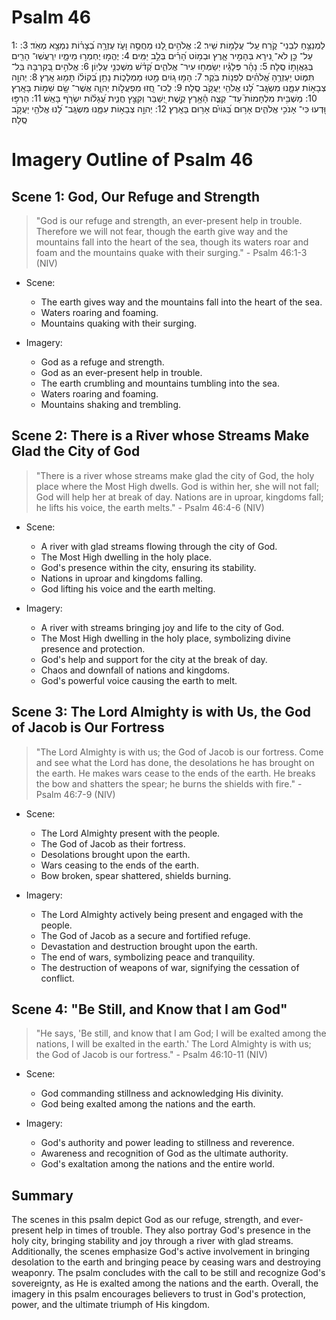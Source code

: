 # Psalm 46
1: לַמְנַצֵּ֥חַ לִבְנֵי־ קֹ֑רַח עַֽל־ עֲלָמ֥וֹת שִֽׁיר׃
2: אֱלֹהִ֣ים לָ֭נוּ מַחֲסֶ֣ה וָעֹ֑ז עֶזְרָ֥ה בְ֝צָר֗וֹת נִמְצָ֥א מְאֹֽד׃
3: עַל־ כֵּ֣ן לֹא־ נִ֭ירָא בְּהָמִ֣יר אָ֑רֶץ וּבְמ֥וֹט הָ֝רִ֗ים בְּלֵ֣ב יַמִּֽים׃
4: יֶהֱמ֣וּ יֶחְמְר֣וּ מֵימָ֑יו יִֽרְעֲשֽׁוּ־ הָרִ֖ים בְּגַאֲוָת֣וֹ סֶֽלָה׃
5: נָהָ֗ר פְּלָגָ֗יו יְשַׂמְּח֥וּ עִיר־ אֱלֹהִ֑ים קְ֝דֹ֗שׁ מִשְׁכְּנֵ֥י עֶלְיֽוֹן׃
6: אֱלֹהִ֣ים בְּ֭קִרְבָּהּ בַּל־ תִּמּ֑וֹט יַעְזְרֶ֥הָ אֱ֝לֹהִ֗ים לִפְנ֥וֹת בֹּֽקֶר׃
7: הָמ֣וּ ג֭וֹיִם מָ֣טוּ מַמְלָכ֑וֹת נָתַ֥ן בְּ֝קוֹל֗וֹ תָּמ֥וּג אָֽרֶץ׃
8: יְהוָ֣ה צְבָא֣וֹת עִמָּ֑נוּ מִשְׂגָּֽב־ לָ֝נוּ אֱלֹהֵ֖י יַעֲקֹ֣ב סֶֽלָה׃
9: לְֽכוּ־ חֲ֭זוּ מִפְעֲל֣וֹת יְהוָ֑ה אֲשֶׁר־ שָׂ֖ם שַׁמּ֣וֹת בָּאָֽרֶץ׃
10: מַשְׁבִּ֥ית מִלְחָמוֹת֮ עַד־ קְצֵ֪ה הָ֫אָ֥רֶץ קֶ֣שֶׁת יְ֭שַׁבֵּר וְקִצֵּ֣ץ חֲנִ֑ית עֲ֝גָל֗וֹת יִשְׂרֹ֥ף בָּאֵֽשׁ׃
11: הַרְפּ֣וּ וּ֭דְעוּ כִּי־ אָנֹכִ֣י אֱלֹהִ֑ים אָר֥וּם בַּ֝גּוֹיִ֗ם אָר֥וּם בָּאָֽרֶץ׃
12: יְהוָ֣ה צְבָא֣וֹת עִמָּ֑נוּ מִשְׂגָּֽב־ לָ֝נוּ אֱלֹהֵ֖י יַעֲקֹ֣ב סֶֽלָה׃

# Imagery Outline of Psalm 46

## Scene 1: God, Our Refuge and Strength

> "God is our refuge and strength, an ever-present help in trouble. Therefore we will not fear, though the earth give way and the mountains fall into the heart of the sea, though its waters roar and foam and the mountains quake with their surging." - Psalm 46:1-3 (NIV)

- Scene:
  - The earth gives way and the mountains fall into the heart of the sea.
  - Waters roaring and foaming.
  - Mountains quaking with their surging.

- Imagery:
  - God as a refuge and strength.
  - God as an ever-present help in trouble.
  - The earth crumbling and mountains tumbling into the sea.
  - Waters roaring and foaming.
  - Mountains shaking and trembling.

## Scene 2: There is a River whose Streams Make Glad the City of God

> "There is a river whose streams make glad the city of God, the holy place where the Most High dwells. God is within her, she will not fall; God will help her at break of day. Nations are in uproar, kingdoms fall; he lifts his voice, the earth melts." - Psalm 46:4-6 (NIV)

- Scene:
  - A river with glad streams flowing through the city of God.
  - The Most High dwelling in the holy place.
  - God's presence within the city, ensuring its stability.
  - Nations in uproar and kingdoms falling.
  - God lifting his voice and the earth melting.

- Imagery:
  - A river with streams bringing joy and life to the city of God.
  - The Most High dwelling in the holy place, symbolizing divine presence and protection.
  - God's help and support for the city at the break of day.
  - Chaos and downfall of nations and kingdoms.
  - God's powerful voice causing the earth to melt.

## Scene 3: The Lord Almighty is with Us, the God of Jacob is Our Fortress

> "The Lord Almighty is with us; the God of Jacob is our fortress. Come and see what the Lord has done, the desolations he has brought on the earth. He makes wars cease to the ends of the earth. He breaks the bow and shatters the spear; he burns the shields with fire." - Psalm 46:7-9 (NIV)

- Scene:
  - The Lord Almighty present with the people.
  - The God of Jacob as their fortress.
  - Desolations brought upon the earth.
  - Wars ceasing to the ends of the earth.
  - Bow broken, spear shattered, shields burning.

- Imagery:
  - The Lord Almighty actively being present and engaged with the people.
  - The God of Jacob as a secure and fortified refuge.
  - Devastation and destruction brought upon the earth.
  - The end of wars, symbolizing peace and tranquility.
  - The destruction of weapons of war, signifying the cessation of conflict.

## Scene 4: "Be Still, and Know that I am God"

> "He says, 'Be still, and know that I am God; I will be exalted among the nations, I will be exalted in the earth.' The Lord Almighty is with us; the God of Jacob is our fortress." - Psalm 46:10-11 (NIV)

- Scene:
  - God commanding stillness and acknowledging His divinity.
  - God being exalted among the nations and the earth.

- Imagery:
  - God's authority and power leading to stillness and reverence.
  - Awareness and recognition of God as the ultimate authority.
  - God's exaltation among the nations and the entire world.

## Summary

The scenes in this psalm depict God as our refuge, strength, and ever-present help in times of trouble. They also portray God's presence in the holy city, bringing stability and joy through a river with glad streams. Additionally, the scenes emphasize God's active involvement in bringing desolation to the earth and bringing peace by ceasing wars and destroying weaponry. The psalm concludes with the call to be still and recognize God's sovereignty, as He is exalted among the nations and the earth. Overall, the imagery in this psalm encourages believers to trust in God's protection, power, and the ultimate triumph of His kingdom.
